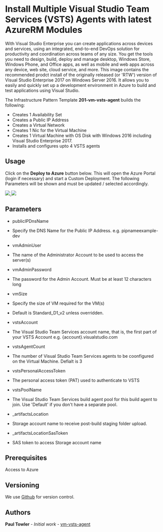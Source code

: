 # Install Multiple Visual Studio Team Services (VSTS) Agents with latest AzureRM Modules

With Visual Studio Enterprise you can create applications across devices and services, using an integrated, end-to-end DevOps solution for productivity and coordination across teams of any size. You get the tools you need to design, build, deploy and manage desktop, Windows Store, Windows Phone, and Office apps, as well as mobile and web apps across any device, web site, cloud service, and more. This image contains the recommended prodct install of the originally released (or 'RTW') version of Visual Studio Enterprise 2017 on Windows Server 2016. It allows you to easily and quickly set up a development environment in Azure to build and test applications using Visual Studio.

The Infrastructure Pattern Template **201-vm-vsts-agent** builds the following:
 * Creates 1 Availability Set
 * Creates a Public IP Address
 * Creates a Virtual Network
 * Creates 1 Nic for the Virtual Machine
 * Creates 1 Virtual Machine with OS Disk with Windows 2016 including Visual Studio Enterprise 2017.
 * Installs and configures upto 4 VSTS agents 

## Usage

Click on the **Deploy to Azure** button below. This will open the Azure Portal (login if necessary) and start a Custom Deployment. The following Parameters will be shown and must be updated / selected accordingly. 

<a href="https://portal.azure.com/#create/Microsoft.Template/uri/https%3A%2F%2Fraw.githubusercontent.com%2FAzure%2Fazure-quickstart-templates%2Fmaster%2F201-vm-vsts-agent%2Fazuredeploy.json" target="_blank">
    <img src="http://azuredeploy.net/deploybutton.png"/>
</a>
<a href="http://armviz.io/#/?load=https%3A%2F%2Fraw.githubusercontent.com%2FAzure%2Fazure-quickstart-templates%2Fmaster%2F201-vm-vsts-agent%2Fazuredeploy.json" target="_blank">
    <img src="http://armviz.io/visualizebutton.png"/>
</a>

## Parameters

- publicIPDnsName
 - Specify the DNS Name for the Public IP Address. e.g. pipnameexample-dev

- vmAdminUser
 - The name of the Administrator Account to be used to access the server(s)

- vmAdminPassword
 - The password for the Admin Account. Must be at least 12 characters long

- vmSize
 - Specify the size of VM required for the VM(s)
 - Default is Standard_D1_v2 unless overridden.

- vstsAccount
 - The Visual Studio Team Services account name, that is, the first part of your VSTS Account e.g. {account}.visualstudio.com

- vstsAgentCount
 - The number of Visual Studio Team Services agents to be coonfigured on the Virtual Machine. Defialt is 3

- vstsPersonalAccessToken
 - The personal access token (PAT) used to authenticate to VSTS

- vstsPoolName
 - The Visual Studio Team Services build agent pool for this build agent to join. Use 'Default' if you don't have a separate pool.

- _artifactsLocation
 - Storage account name to receive post-build staging folder upload.

- _artifactsLocationSasToken
 - SAS token to access Storage account name

## Prerequisites

Access to Azure
## Versioning

We use [Github](https://github.com/) for version control.

## Authors

**Paul Towler** - *Initial work* - [vm-vsts-agent](https://github.com/azure-quickstart-templates/201-vm-vsts-agent)